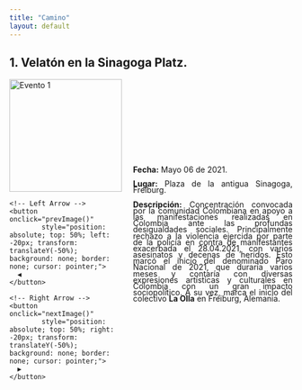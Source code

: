 ```yaml
---
title: "Camino"
layout: default
---
```


## 1. Velatón en la Sinagoga Platz.

<div style="display: flex; align-items: center; max-width: 1200px; margin: auto;">
  <!-- Image Carousel -->
  <div style="position: relative; width: 400px; margin-right: 20px;">
    <img id="carousel-image" src="{{ site.baseurl }}/assets/images/velaton_06052021.JPG" 
        alt="Evento 1" style="width: 200px; display: block;">
    
    <!-- Left Arrow -->
    <button onclick="prevImage()" 
            style="position: absolute; top: 50%; left: -20px; transform: translateY(-50%); background: none; border: none; cursor: pointer;">
      ◀
    </button>
    
    <!-- Right Arrow -->
    <button onclick="nextImage()" 
            style="position: absolute; top: 50%; right: -20px; transform: translateY(-50%); background: none; border: none; cursor: pointer;">
      ▶
    </button>
  </div>

  <!-- Description -->
  <div style="line-height: 0.8; text-align: justify; margin: 0;">
    <p><strong>Fecha:</strong> Mayo 06 de 2021.</p>
    <p><strong>Lugar:</strong> Plaza de la antigua Sinagoga, Freiburg.</p>
    <p><strong>Descripción:</strong> Concentración convocada por la comunidad Colombiana en apoyo a las manifestaciones realizadas en Colombia ante las profundas desigualdades sociales. Principalmente rechazo a la violencia ejercida por parte de la policía en contra de manifestantes exacerbada el 28.04.2021, con varios asesinatos y decenas de heridos. Esto marcó el inicio del denominado Paro Nacional de 2021, que duraría varios meses y contaría con diversas expresiones artísticas y culturales en Colombia con un gran impacto sociopolítico. A su vez, marca el inicio del colectivo <strong>La Olla</strong> en Freiburg, Alemania.
    </p>
  </div>
</div>

<!-- JavaScript for Carousel -->
<script>
  var images = [
    "{{ site.baseurl }}/assets/images/velaton_06052021.JPG",
    "{{ site.baseurl }}/assets/images/velaton_2.JPG",
    "{{ site.baseurl }}/assets/images/velaton_3.JPG"
  ];
  var currentIndex = 0;
  var imgElement = document.getElementById("carousel-image");

  function nextImage() {
    currentIndex = (currentIndex + 1) % images.length;
    imgElement.src = images[currentIndex];
  }

  function prevImage() {
    currentIndex = (currentIndex - 1 + images.length) % images.length;
    imgElement.src = images[currentIndex];
  }
</script>
